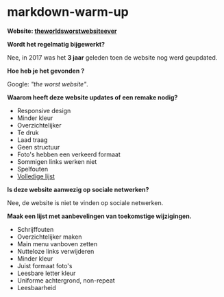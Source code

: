 markdown-warm-up
======

**Website: [theworldsworstwebsiteever](https://www.theworldsworstwebsiteever.com/)**

**Wordt het regelmatig bijgewerkt?**  

Nee, in 2017 was het **3 jaar** geleden toen de website nog werd geupdated.

**Hoe heb je het gevonden ?**  

Google: *"the worst website"*.

**Waarom heeft deze website updates of een remake nodig?**  

- Responsive design
- Minder kleur
- Overzichtelijker
- Te druk
- Laad traag
- Geen structuur
- Foto's hebben een verkeerd formaat
- Sommigen links werken niet
- Spelfouten
- [Volledige lijst](https://www.theworldsworstwebsiteever.com/new_page_1.htm)

**Is deze website aanwezig op sociale netwerken?** 

Nee, de website is niet te vinden op sociale netwerken.

**Maak een lijst met aanbevelingen van toekomstige wijzigingen.**  

- Schrijffouten
- Overzichtelijker maken
- Main menu vanboven zetten
- Nutteloze links verwijderen
- Minder kleur
- Juist formaat foto's
- Leesbare letter kleur
- Uniforme achtergrond, non-repeat
- Leesbaarheid
